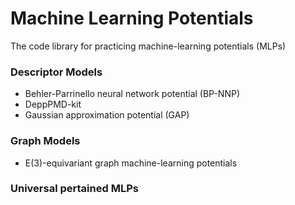 # Machine Learning Potentials
The code library for practicing machine-learning potentials (MLPs) 
### Descriptor Models  
- Behler-Parrinello neural network potential (BP-NNP)  
- DeppPMD-kit
- Gaussian approximation potential (GAP)  
### Graph Models  
- E(3)-equivariant graph machine-learning potentials  
### Universal pertained MLPs
